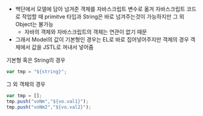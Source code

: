 - 백단에서 모델에 담아 넘겨준 객체를 자바스크립트 변수로 옮겨 자바스크립트 코드로 작업할 때 primitve 타입과 String은 바로 넘겨주는것이 가능하지만 그 외 Object는 불가능
    - 자바의 객체와 자바스크립트의 객체는 연관이 없기 때문
- 그래서 Model의 값이 기본형인 경우는 EL로 바로 집어넣어주지만 객체의 경우 객체에서 값을 JSTL로 꺼내서 넣어줌

기본형 혹은 String의 경우

```jsx
var tmp = "${string}";
```

그 외 객체의 경우

```jsx
var tmp = [];
tmp.push("voNm","${vo.val1}");
tmp.push("voNm2","${vo.val2}");
```